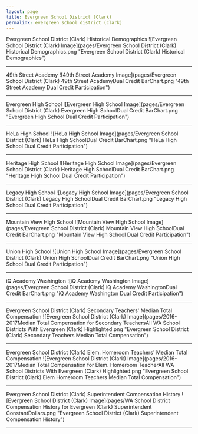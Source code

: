 ```yaml
---
layout: page
title: Evergreen School District (Clark)
permalink: evergreen school district (clark)
---
```



Evergreen School District (Clark) Historical Demographics
![Evergreen School District (Clark) Image](pages/Evergreen School District (Clark) Historical Demographics.png "Evergreen School District (Clark) Historical Demographics")

___

49th Street Academy
![49th Street Academy Image](pages/Evergreen School District (Clark) 49th Street AcademyDual Credit BarChart.png "49th Street Academy Dual Credit Participation")

___

Evergreen High School
![Evergreen High School Image](pages/Evergreen School District (Clark) Evergreen High SchoolDual Credit BarChart.png "Evergreen High School Dual Credit Participation")

___

HeLa High School
![HeLa High School Image](pages/Evergreen School District (Clark) HeLa High SchoolDual Credit BarChart.png "HeLa High School Dual Credit Participation")

___

Heritage High School
![Heritage High School Image](pages/Evergreen School District (Clark) Heritage High SchoolDual Credit BarChart.png "Heritage High School Dual Credit Participation")

___

Legacy High School
![Legacy High School Image](pages/Evergreen School District (Clark) Legacy High SchoolDual Credit BarChart.png "Legacy High School Dual Credit Participation")

___

Mountain View High School
![Mountain View High School Image](pages/Evergreen School District (Clark) Mountain View High SchoolDual Credit BarChart.png "Mountain View High School Dual Credit Participation")

___

Union High School
![Union High School Image](pages/Evergreen School District (Clark) Union High SchoolDual Credit BarChart.png "Union High School Dual Credit Participation")

___

iQ Academy Washington
![iQ Academy Washington Image](pages/Evergreen School District (Clark) iQ Academy WashingtonDual Credit BarChart.png "iQ Academy Washington Dual Credit Participation")

___

Evergreen School District (Clark) Secondary Teachers' Median Total Compensation
![Evergreen School District (Clark) Image](pages/2016-2017Median Total Compensation for Secondary TeachersAll WA School Districts With Evergreen (Clark) Highlighted.png "Evergreen School District (Clark) Secondary Teachers Median Total Compensation")

___

Evergreen School District (Clark) Elem. Homeroom Teachers' Median Total Compensation
![Evergreen School District (Clark) Image](pages/2016-2017Median Total Compensation for Elem. Homeroom TeacherAll WA School Districts With Evergreen (Clark) Highlighted.png "Evergreen School District (Clark) Elem Homeroom Teachers Median Total Compensation")

___

Evergreen School District (Clark) Superintendent Compensation History
![Evergreen School District (Clark) Image](pages/WA School District Compensation History for Evergreen (Clark) Superintendent ConstantDollars.png "Evergreen School District (Clark) Superintendent Compensation History")

___


